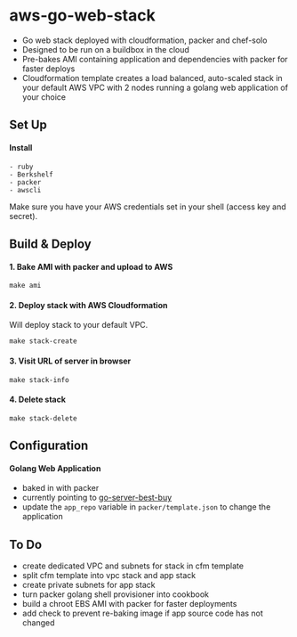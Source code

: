 # aws-go-web-stack

- Go web stack deployed with cloudformation, packer and chef-solo
- Designed to be run on a buildbox in the cloud
- Pre-bakes AMI containing application and dependencies with packer for faster deploys
- Cloudformation template creates a load balanced, auto-scaled stack in your default AWS VPC with 2 nodes running a golang web application of your choice







## Set Up

#### Install
	- ruby
	- Berkshelf
	- packer
	- awscli

Make sure you have your AWS credentials set in your shell (access key and secret).









## Build & Deploy

#### 1. Bake AMI with packer and upload to AWS
```
make ami
```

#### 2. Deploy stack with AWS Cloudformation

Will deploy stack to your default VPC.

```
make stack-create
```

#### 3. Visit URL of server in browser
```
make stack-info
```

#### 4. Delete stack
```
make stack-delete
```







## Configuration

#### Golang Web Application
- baked in with packer
- currently pointing to [go-server-best-buy](https://github.com/techjacker/go-server-best-buy)
- update the `app_repo` variable in `packer/template.json` to change the application







## To Do
- create dedicated VPC and subnets for stack in cfm template
- split cfm template into vpc stack and app stack
- create private subnets for app stack
- turn packer golang shell provisioner into cookbook
- build a chroot EBS AMI with packer for faster deployments
- add check to prevent re-baking image if app source code has not changed
